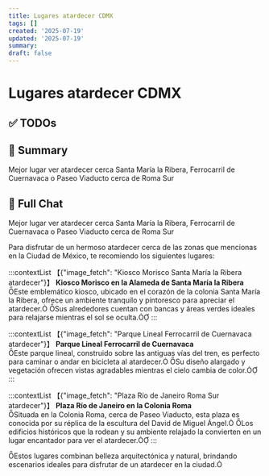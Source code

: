 ```yaml
---
title: Lugares atardecer CDMX
tags: []
created: '2025-07-19'
updated: '2025-07-19'
summary:
draft: false
---
```


# Lugares atardecer CDMX

## ✅ TODOs


## 📌 Summary
Mejor lugar ver atardecer cerca Santa María la Ribera, Ferrocarril de Cuernavaca o Paseo Viaducto cerca de Roma Sur

## 🧠 Full Chat


Mejor lugar ver atardecer cerca Santa María la Ribera, Ferrocarril de Cuernavaca o Paseo Viaducto cerca de Roma Sur



Para disfrutar de un hermoso atardecer cerca de las zonas que mencionas en la Ciudad de México, te recomiendo los siguientes lugares:

:::contextList
【{"image_fetch": "Kiosco Morisco Santa María la Ribera atardecer"}】
**Kiosco Morisco en la Alameda de Santa María la Ribera**  
Este emblemático kiosco, ubicado en el corazón de la colonia Santa María la Ribera, ofrece un ambiente tranquilo y pintoresco para apreciar el atardecer. Sus alrededores cuentan con bancas y áreas verdes ideales para relajarse mientras el sol se oculta.
:::

:::contextList
【{"image_fetch": "Parque Lineal Ferrocarril de Cuernavaca atardecer"}】
**Parque Lineal Ferrocarril de Cuernavaca**  
Este parque lineal, construido sobre las antiguas vías del tren, es perfecto para caminar o andar en bicicleta al atardecer. Su diseño alargado y vegetación ofrecen vistas agradables mientras el cielo cambia de color.
:::

:::contextList
【{"image_fetch": "Plaza Río de Janeiro Roma Sur atardecer"}】
**Plaza Río de Janeiro en la Colonia Roma**  
Situada en la Colonia Roma, cerca de Paseo Viaducto, esta plaza es conocida por su réplica de la escultura del David de Miguel Ángel. Los edificios históricos que la rodean y su ambiente relajado la convierten en un lugar encantador para ver el atardecer.
:::

Estos lugares combinan belleza arquitectónica y natural, brindando escenarios ideales para disfrutar de un atardecer en la ciudad.